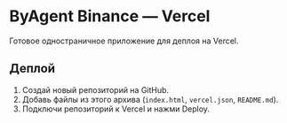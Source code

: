 # ByAgent Binance — Vercel

Готовое одностраничное приложение для деплоя на Vercel.

## Деплой
1. Создай новый репозиторий на GitHub.
2. Добавь файлы из этого архива (`index.html`, `vercel.json`, `README.md`).
3. Подключи репозиторий к Vercel и нажми Deploy.
